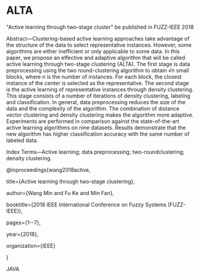 # ALTA
"Active learning through two-stage cluster" be published in FUZZ-IEEE 2018

Abstract—Clustering-based active learning approaches take advantage of the structure of the data to select representative instances. However, some algorithms are either inefficient or only applicable to some data. In this paper, we propose an effective and adaptive algorithm that will be called active learning through two-stage clustering (ALTA). The first stage is data preprocessing using the two round-clustering algorithm to obtain √n small blocks, where n is the number of instances. For each block, the closest instance of the center is selected as the representative. The second stage is the active learning of representative instances through density clustering. This stage consists of a number of iterations of density clustering, labeling and classification. In general, data preprocessing reduces the size of the data and the complexity of the algorithm. The combination of distance vector clustering and density clustering makes the algorithm more adaptive. Experiments are performed in comparison against the state-of-the-art active learning algorithms on nine datasets.
Results demonstrate that the new algorithm has higher classification accuracy with the same number of labeled data.

Index Terms—Active learning; data preprocessing; two-roundclustering; density clustering.

@inproceedings{wang2018active,

  title={Active learning through two-stage clustering},
  
  author={Wang Min and Fu Ke and Min Fan},
  
  booktitle={2018 IEEE International Conference on Fuzzy Systems (FUZZ-IEEE)},
  
  pages={1--7},
  
  year={2018},
  
  organization={IEEE}
  
}

JAVA
